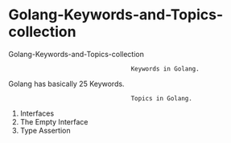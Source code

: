 # Golang-Keywords-and-Topics-collection
Golang-Keywords-and-Topics-collection

                                      Keywords in Golang.
Golang has basically 25 Keywords.



                                      Topics in Golang.
1) Interfaces
2) The Empty Interface
3) Type Assertion
